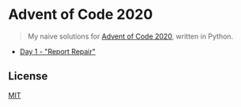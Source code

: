 # Advent of Code 2020

> My naive solutions for [Advent of Code 2020](https://adventofcode.com/2020), written in Python.

- [Day 1 - "Report Repair"](day_1)

## License

[MIT](LICENSE)